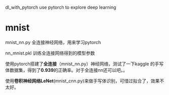  dl_with_pytorch
use pytorch to explore deep learning


# mnist
mnist_nn.py  全连接神经网络，用来学习pytorch

nn_mnist.pkl 训练全连接网络得到的模型参数

使用pytorch搭建了**全连接**（mnist_nn.py）神经网络，测试了一下kaggle 的手写体数据集，得到了**0.939**的正确率。对于全连接nn还可以吧。。

使用**卷积神经网络LeNet**(mnist_cnn.py)来做手写体识别，可惜过拟合了，效果不太好。



